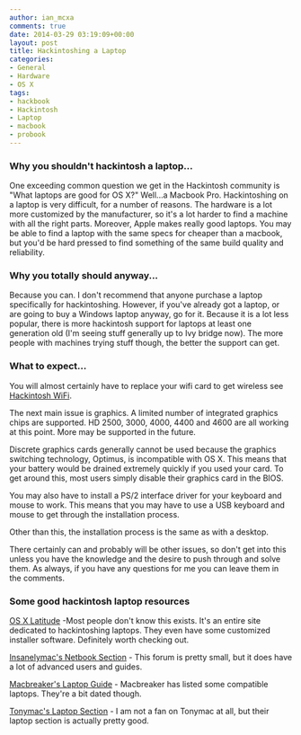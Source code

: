 ```yaml
---
author: ian_mcxa
comments: true
date: 2014-03-29 03:19:09+00:00
layout: post
title: Hackintoshing a Laptop
categories:
- General
- Hardware
- OS X
tags:
- hackbook
- Hackintosh
- Laptop
- macbook
- probook
---
```


### Why you shouldn't hackintosh a laptop...


One exceeding common question we get in the Hackintosh community is "What laptops are good for OS X?" Well...a Macbook Pro. Hackintoshing on a laptop is very difficult, for a number of reasons. The hardware is a lot more customized by the manufacturer, so it's a lot harder to find a machine with all the right parts. Moreover, Apple makes really good laptops. You may be able to find a laptop with the same specs for cheaper than a macbook, but you'd be hard pressed to find something of the same build quality and reliability.


### Why you totally should anyway...


Because you can. I don't recommend that anyone purchase a laptop specifically for hackintoshing. However, if you've already got a laptop, or are going to buy a Windows laptop anyway, go for it. Because it is a lot less popular, there is more hackintosh support for laptops at least one generation old (I'm seeing stuff generally up to Ivy bridge now). The more people with machines trying stuff though, the better the support can get.


### What to expect...


You will almost certainly have to replace your wifi card to get wireless see [Hackintosh WiFi](http://www.skylineosx.com/hackintosh-wifi/).

The next main issue is graphics. A limited number of integrated graphics chips are supported. HD 2500, 3000, 4000, 4400 and 4600 are all working at this point. More may be supported in the future.

Discrete graphics cards generally cannot be used because the graphics switching technology, Optimus, is incompatible with OS X. This means that your battery would be drained extremely quickly if you used your card. To get around this, most users simply disable their graphics card in the BIOS.

You may also have to install a PS/2 interface driver for your keyboard and mouse to work. This means that you may have to use a USB keyboard and mouse to get through the installation process.

Other than this, the installation process is the same as with a desktop.

There certainly can and probably will be other issues, so don't get into this unless you have the knowledge and the desire to push through and solve them. As always, if you have any questions for me you can leave them in the comments.


### Some good hackintosh laptop resources


[OS X Latitude](http://www.osxlatitude.com/) -Most people don't know this exists. It's an entire site dedicated to hackintoshing laptops. They even have some customized installer software. Definitely worth checking out.

[Insanelymac's Netbook Section](http://www.insanelymac.com/forum/forum/213-notebooks/) - This forum is pretty small, but it does have a lot of advanced users and guides.

[Macbreaker's Laptop Guide](http://www.macbreaker.com/2013/04/preview-new-hackintosh-laptops-of-2013.html) - Macbreaker has listed some compatible laptops. They're a bit dated though.

[Tonymac's Laptop Section](http://www.tonymacx86.com/laptop-compatibility/) - I am not a fan on Tonymac at all, but their laptop section is actually pretty good.
